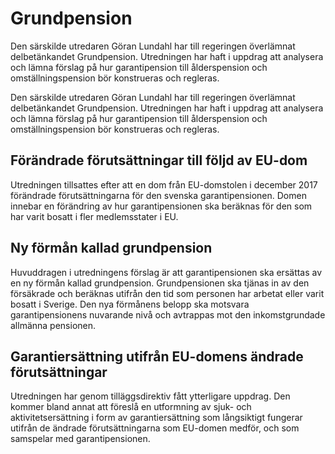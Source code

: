 # Grundpension

Den särskilde utredaren Göran Lundahl har till regeringen överlämnat delbetänkandet Grundpension. Utredningen har haft i uppdrag att analysera och lämna förslag på hur garantipension till ålderspension och omställningspension bör konstrueras och regleras.

Den särskilde utredaren Göran Lundahl har till regeringen överlämnat delbetänkandet Grundpension. Utredningen har haft i uppdrag att analysera och lämna förslag på hur garantipension till ålderspension och omställningspension bör konstrueras och regleras.

## Förändrade förutsättningar till följd av EU-dom

Utredningen tillsattes efter att en dom från EU-domstolen i december 2017 förändrade förutsättningarna för den svenska garantipensionen. Domen innebar en förändring av hur garantipensionen ska beräknas för den som har varit bosatt i fler medlemsstater i EU.

## Ny förmån kallad grundpension

Huvuddragen i utredningens förslag är att garantipensionen ska ersättas av en ny förmån kallad grundpension. Grundpensionen ska tjänas in av den försäkrade och beräknas utifrån den tid som personen har arbetat eller varit bosatt i Sverige. Den nya förmånens belopp ska motsvara garantipensionens nuvarande nivå och avtrappas mot den inkomstgrundade allmänna pensionen.

## Garantiersättning utifrån EU-domens ändrade förutsättningar

Utredningen har genom tilläggsdirektiv fått ytterligare uppdrag. Den kommer bland annat att föreslå en utformning av sjuk- och aktivitetsersättning i form av garantiersättning som långsiktigt fungerar utifrån de ändrade förutsättningarna som EU-domen medför, och som samspelar med garantipensionen.
